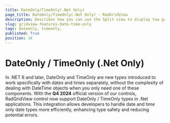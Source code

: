 ```yaml
---
title: DateOnly/TimeOnly(.Net Only)
page_title: DateOnly/TimeOnly(.Net Only) - RadGridView
description: Describes how you can use the Split view to display tow grid withing the same container which allows easy data comparison.  
slug: gridview-features-date-time-only
tags: dateonly, timeonly, 
published: True
position: 14
---
```


# DateOnly / TimeOnly (.Net Only)

In .NET 6 and later, DateOnly and TimeOnly are new types introduced to work specifically with dates and times separately, without the complexity of dealing with DateTime objects when you only need one of these components. With the __Q4 2024__ official version of our controls, RadGridView control now support DateOnly / TimeOnly types in .Net applications. This integration allows developers to handle date and time only date types more efficiently, enhancing type safety and reducing potential errors.


